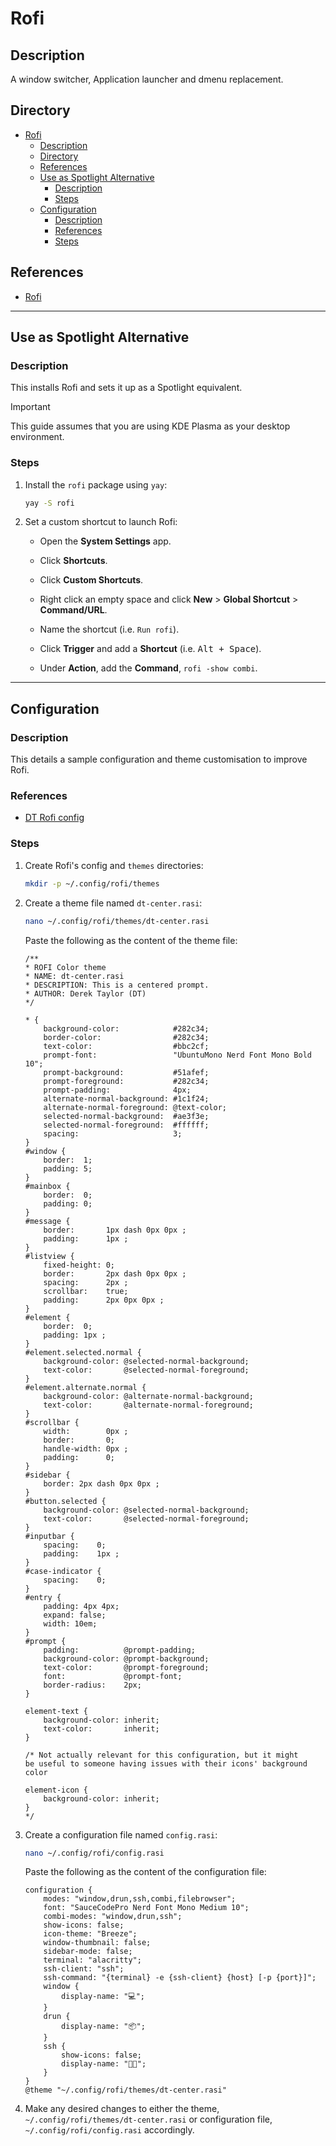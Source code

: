# Rofi

## Description

A window switcher, Application launcher and dmenu replacement.

## Directory

- [Rofi](#rofi)
  - [Description](#description)
  - [Directory](#directory)
  - [References](#references)
  - [Use as Spotlight Alternative](#use-as-spotlight-alternative)
    - [Description](#description-1)
    - [Steps](#steps)
  - [Configuration](#configuration)
    - [Description](#description-2)
    - [References](#references-1)
    - [Steps](#steps-1)

## References

- [Rofi](https://github.com/davatorium/rofi)

---

## Use as Spotlight Alternative

### Description

This installs Rofi and sets it up as a Spotlight equivalent.

> [!IMPORTANT]  
> This guide assumes that you are using KDE Plasma as your desktop environment.

### Steps

1. Install the `rofi` package using `yay`:

    ```sh
    yay -S rofi
    ```

2. Set a custom shortcut to launch Rofi:

   - Open the **System Settings** app.

   - Click **Shortcuts**.

   - Click **Custom Shortcuts**.

   - Right click an empty space and click **New** > **Global Shortcut** > **Command/URL**.

   - Name the shortcut (i.e. `Run rofi`).

   - Click **Trigger** and add a **Shortcut** (i.e. <kbd>Alt + Space</kbd>).

   - Under **Action**, add the **Command**, `rofi -show combi`.

---

## Configuration

### Description

This details a sample configuration and theme customisation to improve Rofi.

### References

- [DT Rofi config](https://gitlab.com/dwt1/dotfiles/-/tree/master/.config/rofi)

### Steps

1. Create Rofi's config and `themes` directories:

    ```sh
    mkdir -p ~/.config/rofi/themes
    ```

2. Create a theme file named `dt-center.rasi`:

    ```sh
    nano ~/.config/rofi/themes/dt-center.rasi
    ```

    Paste the following as the content of the theme file:

    ```rasi
    /**
    * ROFI Color theme
    * NAME: dt-center.rasi
    * DESCRIPTION: This is a centered prompt.
    * AUTHOR: Derek Taylor (DT)
    */

    * {
        background-color:            #282c34;
        border-color:                #282c34;
        text-color:                  #bbc2cf;
        prompt-font:                 "UbuntuMono Nerd Font Mono Bold 10";
        prompt-background:           #51afef;
        prompt-foreground:           #282c34;
        prompt-padding:              4px;
        alternate-normal-background: #1c1f24;
        alternate-normal-foreground: @text-color;
        selected-normal-background:  #ae3f3e;
        selected-normal-foreground:  #ffffff;
        spacing:                     3;
    }
    #window {
        border:  1;
        padding: 5;
    }
    #mainbox {
        border:  0;
        padding: 0;
    }
    #message {
        border:       1px dash 0px 0px ;
        padding:      1px ;
    }
    #listview {
        fixed-height: 0;
        border:       2px dash 0px 0px ;
        spacing:      2px ;
        scrollbar:    true;
        padding:      2px 0px 0px ;
    }
    #element {
        border:  0;
        padding: 1px ;
    }
    #element.selected.normal {
        background-color: @selected-normal-background;
        text-color:       @selected-normal-foreground;
    }
    #element.alternate.normal {
        background-color: @alternate-normal-background;
        text-color:       @alternate-normal-foreground;
    }
    #scrollbar {
        width:        0px ;
        border:       0;
        handle-width: 0px ;
        padding:      0;
    }
    #sidebar {
        border: 2px dash 0px 0px ;
    }
    #button.selected {
        background-color: @selected-normal-background;
        text-color:       @selected-normal-foreground;
    }
    #inputbar {
        spacing:    0;
        padding:    1px ;
    }
    #case-indicator {
        spacing:    0;
    }
    #entry {
        padding: 4px 4px;
        expand: false;
        width: 10em;
    }
    #prompt {
        padding:          @prompt-padding;
        background-color: @prompt-background;
        text-color:       @prompt-foreground;
        font:             @prompt-font;
        border-radius:    2px;
    }

    element-text {
        background-color: inherit;
        text-color:       inherit;
    }

    /* Not actually relevant for this configuration, but it might
    be useful to someone having issues with their icons' background color

    element-icon {
        background-color: inherit;
    }
    */
    ```

3. Create a configuration file named `config.rasi`:

    ```sh
    nano ~/.config/rofi/config.rasi
    ```

    Paste the following as the content of the configuration file:

    ```rasi
    configuration {
        modes: "window,drun,ssh,combi,filebrowser";
        font: "SauceCodePro Nerd Font Mono Medium 10";
        combi-modes: "window,drun,ssh";
        show-icons: false;
        icon-theme: "Breeze";
        window-thumbnail: false;
        sidebar-mode: false;
        terminal: "alacritty";
        ssh-client: "ssh";
        ssh-command: "{terminal} -e {ssh-client} {host} [-p {port}]";
        window {
            display-name: "💻";
        }
        drun {
            display-name: "📦";
        }
        ssh {
            show-icons: false;
            display-name: "👨‍💻";
        }
    }
    @theme "~/.config/rofi/themes/dt-center.rasi"
    ```

4. Make any desired changes to either the theme, `~/.config/rofi/themes/dt-center.rasi` or configuration file, `~/.config/rofi/config.rasi` accordingly.
